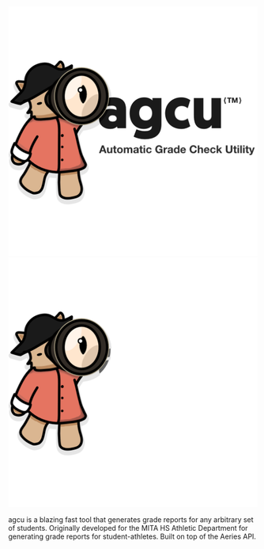 ![AGCU-Light](./assets/AGCULogoLight.png#gh-light-mode-only)![AGCU-Dark](./assets/AGCULogoDark.png#gh-dark-mode-only)

agcu is a blazing fast tool that generates grade reports for any arbitrary set of students. Originally developed for the MITA HS Athletic Department for generating grade reports for student-athletes. Built on top of the Aeries API.